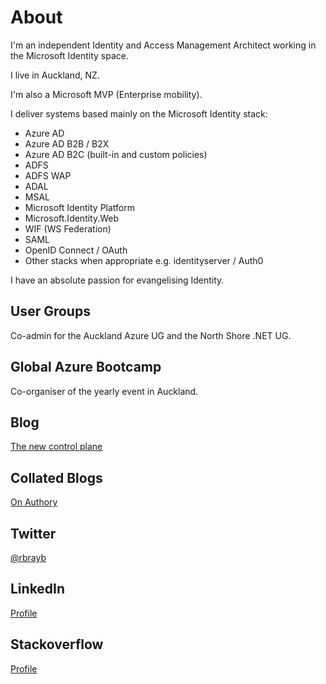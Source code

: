 # About

I'm an independent Identity and Access Management Architect working in the Microsoft Identity space.

I live in Auckland, NZ.

I'm also a Microsoft MVP (Enterprise mobility).

I deliver systems based mainly on the Microsoft Identity stack:

- Azure AD
- Azure AD B2B / B2X
- Azure AD B2C (built-in and custom policies)
- ADFS
- ADFS WAP
- ADAL
- MSAL
- Microsoft Identity Platform
- Microsoft.Identity.Web
- WIF (WS Federation)
- SAML
- OpenID Connect / OAuth
- Other stacks when appropriate e.g. identityserver / Auth0

I have an absolute passion for evangelising Identity.

## User Groups

Co-admin for the Auckland Azure UG and the North Shore .NET UG.

## Global Azure Bootcamp

Co-organiser of the yearly event in Auckland.

## Blog

[The new control plane](https://medium.com/the-new-control-plane)

## Collated Blogs

[On Authory](https://authory.com/RoryBraybrook)

## Twitter

[@rbrayb](https://twitter.com/rbrayb)

## LinkedIn

[Profile](https://www.linkedin.com/in/rory-braybrook-6050a521/)

## Stackoverflow

[Profile](https://stackoverflow.com/users/9922/rbrayb)
